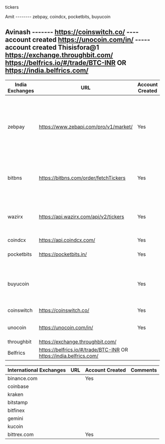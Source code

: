tickers

Amit -------- zebpay, coindcx, pocketbits, buyucoin

Avinash -------
https://coinswitch.co/  ----account created
https://unocoin.com/in/ ----- account created Thisisfora@1
https://exchange.throughbit.com/
https://belfrics.io/#/trade/BTC-INR OR https://india.belfrics.com/
-------



| India Exchanges  | URL | Account Created | Comments | API |
| ------------- | ------------- | ------------- | ------------- | ------------- | 
| zebpay | https://www.zebapi.com/pro/v1/market/ | Yes | | https://www.zebapi.com/pro/v1/market/, https://www.zebapi.com/api/v1/wallet/balance - not sure which api gives the required results, https://www.zebapi.com/api/v1/Statement/GetAllStatementType, https://www.zebapi.com/api/v1/tradepairs/IN, https://www.zebapi.com/api/v1/tradefees/BTC-INR, https://cdn.freshbots.ai/assets/share/js/freshbots.min.js,  https://www.zebapi.com/api/v1/account/config, https://www.zebapi.com/api/v1/wallet/btc/receiveaddress,  https://www.zebapi.com/api/v1/wallet/btc/sendaddress |
| bitbns |  https://bitbns.com/order/fetchTickers | Yes | automated information available if withdrawal and deposit is given | https://bitbns.com/order/fetchTickers |
| wazirx | https://api.wazirx.com/api/v2/tickers | Yes | automated information available if withdrawal and deposit is given | https://api.wazirx.com/api/v2/tickers |
| coindcx | https://api.coindcx.com/ | Yes | | https://api.coindcx.com/ |
| pocketbits | https://pocketbits.in/ | Yes | aaap password | https://apiprod.pocketbits.in/api/v1/balances, https://apiprod.pocketbits.in/api/v1/coinConfig - details of the fees and other things |
| buyucoin |                          | Yes | | https://api.buyucoin.com/currency/v1.0/getAllCurrency - details of the fees and other things, https://api.buyucoin.com/wallet/v1.0/walletPortfolio, https://api.buyucoin.com/market/v1.0/getLiveMarketData, https://api.buyucoin.com/transaction/v1.0/getDepositTxs, https://api.buyucoin.com/wallet/v1.0/getUserWallet |
| coinswitch | https://coinswitch.co/ | Yes | account created | |
| unocoin | https://unocoin.com/in/ | Yes | account created Thisisfora@1 | |
| throughbit | https://exchange.throughbit.com/ | | | |
| Belfrics | https://belfrics.io/#/trade/BTC-INR OR https://india.belfrics.com/ | | | |


| International Exchanges  | URL | Account Created | Comments |
| ------------- | ------------- | ------------- | ------------- | 
| binance.com | | Yes | |
| coinbase | | | |
| kraken | | | |
| bitstamp | | | |
| bitfinex | | | |
| gemini | | | |
| kucoin | | | |
| bittrex.com | | Yes | |
